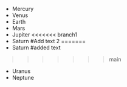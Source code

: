- Mercury
- Venus
- Earth
- Mars
- Jupiter
<<<<<<< branch1
- Saturn #Add text 2
=======
- Saturn #added text
>>>>>>> main
- Uranus
- Neptune
